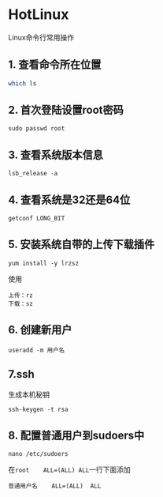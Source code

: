 # HotLinux

Linux命令行常用操作

## 1. 查看命令所在位置

```bash
which ls
```

## 2. 首次登陆设置root密码

```
sudo passwd root
```

## 3. 查看系统版本信息

```shell
lsb_release -a
```

## 4. 查看系统是32还是64位

```shell
getconf LONG_BIT
```

## 5. 安装系统自带的上传下载插件

```shell
yum install -y lrzsz
```

使用

```
上传：rz
下载：sz 
```

## 6. 创建新用户

```
useradd -m 用户名
```

## 7.ssh

生成本机秘钥

```
ssh-keygen -t rsa
```

## 8. 配置普通用户到sudoers中

```
nano /etc/sudoers
```

在`root    ALL=(ALL)	ALL`一行下面添加

```
普通用户名    ALL=(ALL)	ALL
```

